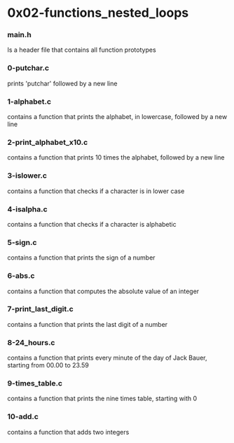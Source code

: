 # 0x02-functions_nested_loops

### main.h
Is a header file that contains all
function prototypes

### 0-putchar.c
prints 'putchar' followed by a new line

### 1-alphabet.c
contains a function that prints the alphabet,
in lowercase, followed by a new line

### 2-print_alphabet_x10.c
contains a function that prints 10 times the
alphabet, followed by a new line

### 3-islower.c
contains a function that checks if a
character is in lower case

### 4-isalpha.c
contains a function that checks if a
character is alphabetic

### 5-sign.c
contains a function that prints the sign
of a number

### 6-abs.c
contains a function that computes the absolute
value of an integer

### 7-print_last_digit.c
contains a function that prints the last digit
of a number

### 8-24_hours.c
contains a function that prints every minute
of the day of Jack Bauer, starting from 00.00
to 23.59

### 9-times_table.c
contains a function that prints the nine times
table, starting with 0

### 10-add.c
contains a function that adds two integers
